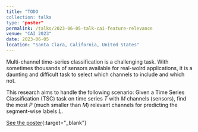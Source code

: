 ```yaml
---
title: "TODO
collection: talks
type: "poster"
permalink: /talks/2023-06-05-talk-cai-feature-relevance
venue: "CAI 2023"
date: 2023-06-05
location: "Santa Clara, California, United States"
---
```




Multi-channel time-series classification is a challenging task. With sometimes thousands of sensors available for real-wolrd applications, it is a daunting and difficult task to select which channels to include and which not.

This research aims to handle the following scenario:
Given a Time Series Classification (TSC) task on time series <var>T</var> with <var>M</var> channels (sensors), find the most <var>P</var> (much smaller than <var>M</var>)
relevant channels for predicting the segment-wise labels <var>L</var>.


[See the poster](../files/2023CAI-poster1_final.pdf){:target="_blank"}
